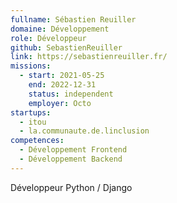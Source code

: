 ```yaml
---
fullname: Sébastien Reuiller
domaine: Développement
role: Développeur
github: SebastienReuiller
link: https://sebastienreuiller.fr/
missions:
  - start: 2021-05-25
    end: 2022-12-31
    status: independent
    employer: Octo
startups:
  - itou
  - la.communaute.de.linclusion
competences:
  - Développement Frontend
  - Développement Backend
---
```

Développeur Python / Django
